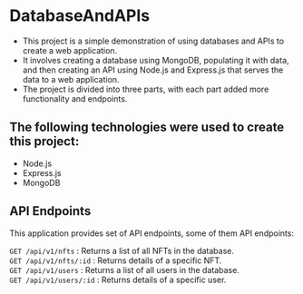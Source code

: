﻿# DatabaseAndAPIs
 
- This project is a simple demonstration of using databases and APIs to create a web application. </br>
- It involves creating a database using MongoDB, populating it with data, and then creating an API using Node.js and Express.js that serves the data to a web application.
- The project is divided into three parts, with each part added more functionality and endpoints.

## The following technologies were used to create this project:

- Node.js
- Express.js
- MongoDB

## API Endpoints

This application provides set of API endpoints, some of them API endpoints:

`GET /api/v1/nfts` : Returns a list of all NFTs in the database.<br/>
`GET /api/v1/nfts/:id` : Returns details of a specific NFT.<br/>
`GET /api/v1/users` : Returns a list of all users in the database.<br/>
`GET /api/v1/users/:id` : Returns details of a specific user.

